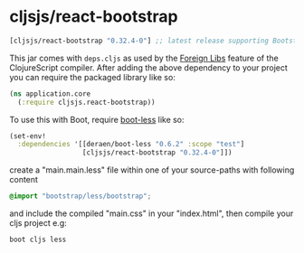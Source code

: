 # cljsjs/react-bootstrap

[](dependency)
```clojure
[cljsjs/react-bootstrap "0.32.4-0"] ;; latest release supporting Bootstrap 3
```
[](/dependency)

This jar comes with `deps.cljs` as used by the [Foreign Libs][flibs] feature
of the ClojureScript compiler. After adding the above dependency to your project
you can require the packaged library like so:

```clojure
(ns application.core
  (:require cljsjs.react-bootstrap))
```

To use this with Boot, require [boot-less][less4clj] like so:
```clojure
(set-env!
  :dependencies '[[deraen/boot-less "0.6.2" :scope "test"]
                  [cljsjs/react-bootstrap "0.32.4-0"]])

```
create a "main.main.less" file within one of your source-paths with following content
```css
@import "bootstrap/less/bootstrap";
```
and include the compiled "main.css" in your "index.html",
then compile your cljs project e.g:
```sh
boot cljs less
```

[flibs]: https://clojurescript.org/reference/packaging-foreign-deps
[less4clj]: https://github.com/Deraen/less4clj
